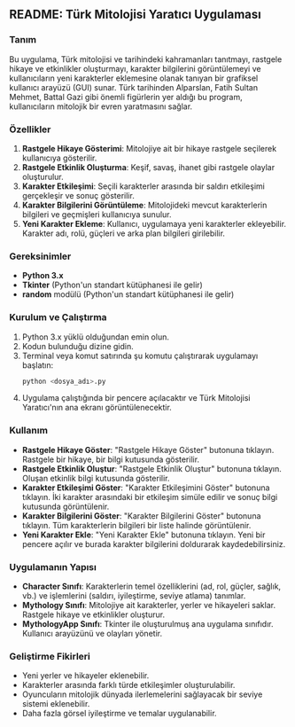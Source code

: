 ## README: Türk Mitolojisi Yaratıcı Uygulaması

### Tanım
Bu uygulama, Türk mitolojisi ve tarihindeki kahramanları tanıtmayı, rastgele hikaye ve etkinlikler oluşturmayı, karakter bilgilerini görüntülemeyi ve kullanıcıların yeni karakterler eklemesine olanak tanıyan bir grafiksel kullanıcı arayüzü (GUI) sunar. Türk tarihinden Alparslan, Fatih Sultan Mehmet, Battal Gazi gibi önemli figürlerin yer aldığı bu program, kullanıcıların mitolojik bir evren yaratmasını sağlar.

### Özellikler
1. **Rastgele Hikaye Gösterimi**: Mitolojiye ait bir hikaye rastgele seçilerek kullanıcıya gösterilir.
2. **Rastgele Etkinlik Oluşturma**: Keşif, savaş, ihanet gibi rastgele olaylar oluşturulur.
3. **Karakter Etkileşimi**: Seçili karakterler arasında bir saldırı etkileşimi gerçekleşir ve sonuç gösterilir.
4. **Karakter Bilgilerini Görüntüleme**: Mitolojideki mevcut karakterlerin bilgileri ve geçmişleri kullanıcıya sunulur.
5. **Yeni Karakter Ekleme**: Kullanıcı, uygulamaya yeni karakterler ekleyebilir. Karakter adı, rolü, güçleri ve arka plan bilgileri girilebilir.

### Gereksinimler
- **Python 3.x**
- **Tkinter** (Python'un standart kütüphanesi ile gelir)
- **random** modülü (Python'un standart kütüphanesi ile gelir)

### Kurulum ve Çalıştırma
1. Python 3.x yüklü olduğundan emin olun.
2. Kodun bulunduğu dizine gidin.
3. Terminal veya komut satırında şu komutu çalıştırarak uygulamayı başlatın:
   ```bash
   python <dosya_adı>.py
   ```
4. Uygulama çalıştığında bir pencere açılacaktır ve Türk Mitolojisi Yaratıcı'nın ana ekranı görüntülenecektir.

### Kullanım
- **Rastgele Hikaye Göster**: "Rastgele Hikaye Göster" butonuna tıklayın. Rastgele bir hikaye, bir bilgi kutusunda gösterilir.
- **Rastgele Etkinlik Oluştur**: "Rastgele Etkinlik Oluştur" butonuna tıklayın. Oluşan etkinlik bilgi kutusunda gösterilir.
- **Karakter Etkileşimi Göster**: "Karakter Etkileşimini Göster" butonuna tıklayın. İki karakter arasındaki bir etkileşim simüle edilir ve sonuç bilgi kutusunda görüntülenir.
- **Karakter Bilgilerini Göster**: "Karakter Bilgilerini Göster" butonuna tıklayın. Tüm karakterlerin bilgileri bir liste halinde görüntülenir.
- **Yeni Karakter Ekle**: "Yeni Karakter Ekle" butonuna tıklayın. Yeni bir pencere açılır ve burada karakter bilgilerini doldurarak kaydedebilirsiniz.

### Uygulamanın Yapısı
- **Character Sınıfı**: Karakterlerin temel özelliklerini (ad, rol, güçler, sağlık, vb.) ve işlemlerini (saldırı, iyileştirme, seviye atlama) tanımlar.
- **Mythology Sınıfı**: Mitolojiye ait karakterler, yerler ve hikayeleri saklar. Rastgele hikaye ve etkinlikler oluşturur.
- **MythologyApp Sınıfı**: Tkinter ile oluşturulmuş ana uygulama sınıfıdır. Kullanıcı arayüzünü ve olayları yönetir.

### Geliştirme Fikirleri
- Yeni yerler ve hikayeler eklenebilir.
- Karakterler arasında farklı türde etkileşimler oluşturulabilir.
- Oyuncuların mitolojik dünyada ilerlemelerini sağlayacak bir seviye sistemi eklenebilir.
- Daha fazla görsel iyileştirme ve temalar uygulanabilir.
